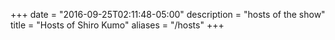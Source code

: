 +++
date = "2016-09-25T02:11:48-05:00"
description = "hosts of the show"
title = "Hosts of Shiro Kumo"
aliases = "/hosts"
+++
